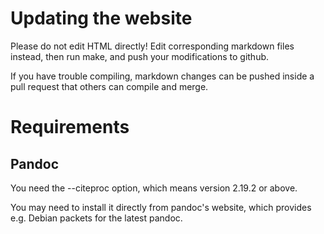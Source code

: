 # Updating the website

Please do not edit HTML directly! Edit corresponding markdown files instead,
then run make, and push your modifications to github.

If you have trouble compiling, markdown changes can be pushed inside a pull request that others can compile and merge.

# Requirements

## Pandoc

You need the --citeproc option, which means version 2.19.2 or above.

You may need to install it directly from pandoc's website,
which provides e.g. Debian packets for the latest pandoc.
